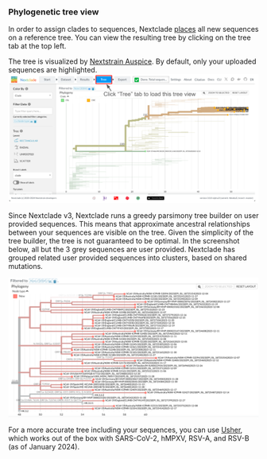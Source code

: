 ### Phylogenetic tree view

In order to assign clades to sequences, Nextclade [places](../algorithm/05-phylogenetic-placement) all new sequences on a reference tree. You can view the resulting tree by clicking on the tree tab at the top left.

The tree is visualized by [Nextstrain Auspice](https://docs.nextstrain.org/projects/auspice/en/stable/). By default, only your uploaded sequences are highlighted.
![Tree with new sequences](../assets/web_tree.png)

Since Nextclade v3, Nextclade runs a greedy parsimony tree builder on user provided sequences. This means that approximate ancestral relationships between your sequences are visible on the tree. Given the simplicity of the tree builder, the tree is not guaranteed to be optimal. In the screenshot below, all but the 3 grey sequences are user provided. Nextclade has grouped related user provided sequences into clusters, based on shared mutations.

![Nextclade tree builder](../assetts/../assets/web_tree-builder.png)

For a more accurate tree including your sequences, you can use [Usher](https://genome.ucsc.edu/cgi-bin/hgPhyloPlace), which works out of the box with SARS-CoV-2, hMPXV, RSV-A, and RSV-B (as of January 2024).
